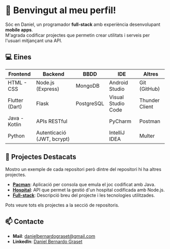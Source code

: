 # 👋 Benvingut al meu perfil!

Sóc en Daniel, un programador **full-stack** amb experiència desenvolupant **mobile apps**.  
M'agrada codificar projectes que permetin crear utilitats i serveis per l'usuari mitjançant una API.

## 💻 Eines

| **Frontend**         | **Backend**                | **BBDD**                | **IDE**                  | **Altres**      |
|-----------------------|----------------------------|--------------------------|--------------------------|-----------------------|
| HTML - CSS            | Node.js (Express)          | MongoDB                 | Android Studio           | Git (GitHub)          |
| Flutter (Dart)       | Flask                      | PostgreSQL              | Visual Studio Code       | Thunder Client        |
| Java - Kotlin         | APIs RESTful               |                          | PyCharm                  | Postman               |
| Python               | Autenticació (JWT, bcrypt) |                          | IntelliJ IDEA            | Multer                      |

## 🚀 Projectes Destacats

Mostro un exemple de cada repositori però dintre del repositori hi ha altres projectes.

- **[Pacman](https://github.com/db110513/frontend/tree/main/java/jocs/jocs2D/pacman)**: Aplicació per consola que emula el joc codificat amb Java.
- **[Hospital](https://github.com/db110513/backend/tree/main/APIs/js/hospital)**: API que permet la gestió d'un hospital codificada amb Node.js.
- **[Full-stack](enllaç)**: Descripció breu del projecte i les tecnologies utilitzades.

Pots veure tots els projectes a la secció de repositoris.

## 📫 Contacte

- **Mail**: danielbernardograset@gmail.com
- **LinkedIn**: [Daniel Bernardo Graset](https://www.linkedin.com/in/daniel-bernardo-graset-37b36827b/)
